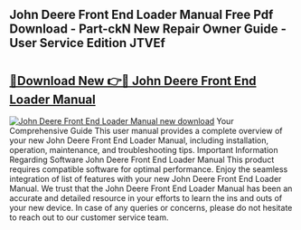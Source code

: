 ## John Deere Front End Loader Manual Free Pdf Download - Part-ckN New Repair Owner Guide - User Service Edition JTVEf

# <h2><a href="http://bc9708.oget.top/?id=John+Deere+Front+End+Loader+Manual">🔗Download New 👉🔴 John Deere Front End Loader Manual</a></h2>

[![John Deere Front End Loader Manual new download](https://i.imgur.com/5g1atiW.png)](http://bc9708.oget.top/?id=John+Deere+Front+End+Loader+Manual)
Your Comprehensive Guide This user manual provides a complete overview of your new John Deere Front End Loader Manual, including installation, operation, maintenance, and troubleshooting tips. Important Information Regarding Software John Deere Front End Loader Manual This product requires compatible software for optimal performance. Enjoy the seamless integration of list of features with your new John Deere Front End Loader Manual. We trust that the John Deere Front End Loader Manual has been an accurate and detailed resource in your efforts to learn the ins and outs of your new device. In case of any queries or concerns, please do not hesitate to reach out to our customer service team.
